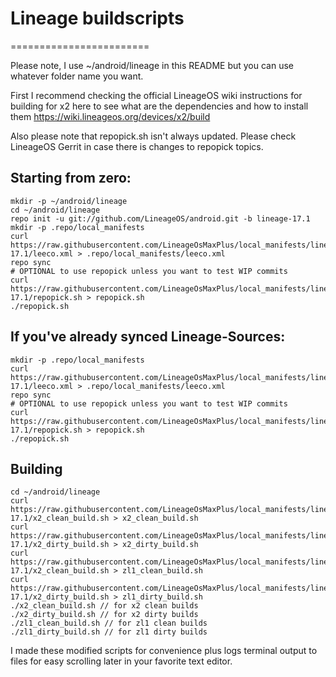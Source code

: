 # Lineage buildscripts
========================

Please note, I use ~/android/lineage in this README but you can use whatever folder name you want.

First I recommend checking the official LineageOS wiki instructions for building for x2 here to see what are the dependencies and how to install them
https://wiki.lineageos.org/devices/x2/build

Also please note that repopick.sh isn't always updated. Please check LineageOS Gerrit in case there is changes to repopick topics.

Starting from zero:
---------
    mkdir -p ~/android/lineage
    cd ~/android/lineage
    repo init -u git://github.com/LineageOS/android.git -b lineage-17.1
    mkdir -p .repo/local_manifests
    curl https://raw.githubusercontent.com/LineageOsMaxPlus/local_manifests/lineage-17.1/leeco.xml > .repo/local_manifests/leeco.xml
    repo sync
    # OPTIONAL to use repopick unless you want to test WIP commits
    curl https://raw.githubusercontent.com/LineageOsMaxPlus/local_manifests/lineage-17.1/repopick.sh > repopick.sh
    ./repopick.sh

If you've already synced Lineage-Sources:
----------
    mkdir -p .repo/local_manifests
    curl https://raw.githubusercontent.com/LineageOsMaxPlus/local_manifests/lineage-17.1/leeco.xml > .repo/local_manifests/leeco.xml
    repo sync
    # OPTIONAL to use repopick unless you want to test WIP commits
    curl https://raw.githubusercontent.com/LineageOsMaxPlus/local_manifests/lineage-17.1/repopick.sh > repopick.sh
    ./repopick.sh

Building
----------
    cd ~/android/lineage
    curl https://raw.githubusercontent.com/LineageOsMaxPlus/local_manifests/lineage-17.1/x2_clean_build.sh > x2_clean_build.sh
    curl https://raw.githubusercontent.com/LineageOsMaxPlus/local_manifests/lineage-17.1/x2_dirty_build.sh > x2_dirty_build.sh
    curl https://raw.githubusercontent.com/LineageOsMaxPlus/local_manifests/lineage-17.1/x2_clean_build.sh > zl1_clean_build.sh
    curl https://raw.githubusercontent.com/LineageOsMaxPlus/local_manifests/lineage-17.1/x2_dirty_build.sh > zl1_dirty_build.sh
    ./x2_clean_build.sh // for x2 clean builds
    ./x2_dirty_build.sh // for x2 dirty builds
    ./zl1_clean_build.sh // for zl1 clean builds
    ./zl1_dirty_build.sh // for zl1 dirty builds

I made these modified scripts for convenience plus logs terminal output to files for easy scrolling later in your favorite text editor.
